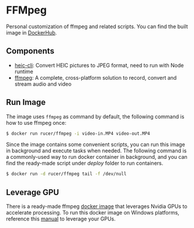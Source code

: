 # FFMpeg

Personal customization of ffmpeg and related scripts. You can find the built image in [DockerHub](https://hub.docker.com/r/rucer/ffmpeg).

## Components

* [heic-cli](https://www.npmjs.com/package/heic-cli): Convert HEIC pictures to JPEG format, need to run with Node runtime
* [ffmpeg](http://ffmpeg.org/): A complete, cross-platform solution to record, convert and stream audio and video

## Run Image

The image uses `ffmpeg` as command by default, the following command is how to use ffmpeg once:

```bash
$ docker run rucer/ffmpeg -i video-in.MP4 video-out.MP4
```

Since the image contains some convenient scripts, you can run this image in background and execute tasks when needed. The following command is a commonly-used way to run docker container in background, and you can find the ready-made script under *deploy* folder to run containers.

```bash
$ docker run -d rucer/ffmpeg tail -f /dev/null
```

## Leverage GPU

There is a ready-made ffmpeg [docker image](https://hub.docker.com/layers/jrottenberg/ffmpeg/4.4.1-nvidia2004/images/sha256-b4ce143964c858fd63dae920543736b5172efdefe14d63b71f3b0fdd62a58e22) that leverages Nvidia GPUs to accelerate processing. To run this docker image on Windows platforms, reference this [manual](https://docs.nvidia.com/cuda/wsl-user-guide/index.html) to leverage your GPUs.
